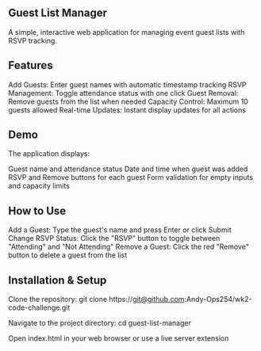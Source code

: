 ## Guest List Manager
A simple, interactive web application for managing event guest lists with RSVP tracking.
##  Features

Add Guests: Enter guest names with automatic timestamp tracking
RSVP Management: Toggle attendance status with one click
Guest Removal: Remove guests from the list when needed
Capacity Control: Maximum 10 guests allowed
Real-time Updates: Instant display updates for all actions

##  Demo
The application displays:

Guest name and attendance status
Date and time when guest was added
RSVP and Remove buttons for each guest
Form validation for empty inputs and capacity limits

##  How to Use

Add a Guest: Type the guest's name and press Enter or click Submit
Change RSVP Status: Click the "RSVP" button to toggle between "Attending" and "Not Attending"
Remove a Guest: Click the red "Remove" button to delete a guest from the list

##  Installation & Setup

Clone the repository:
git clone https://git@github.com:Andy-Ops254/wk2-code-challenge.git

Navigate to the project directory:
cd guest-list-manager

Open index.html in your web browser or use a live server extension
